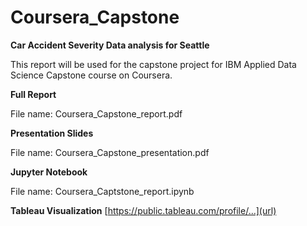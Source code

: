 # Coursera_Capstone
**Car Accident Severity Data analysis for Seattle**


This report will be used for the capstone project for IBM Applied Data Science Capstone course on Coursera.

**Full Report**

File name: Coursera_Capstone_report.pdf

**Presentation Slides**

File name: Coursera_Capstone_presentation.pdf

**Jupyter Notebook**

File name: Coursera_Captstone_report.ipynb

**Tableau Visualization**
[https://public.tableau.com/profile/...](url)

